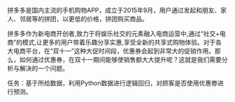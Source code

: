 拼多多是国内主流的手机购物APP，成立于2015年9月，用户通过发起和朋友、家人、邻居等的拼团，以更低的价格，拼团购买商品。

拼多多作为新电商开创者,致力于将娱乐社交的元素融入电商运营中,通过“社交+电商”的模式,让更多的用户带着乐趣分享实惠,享受全新的共享式购物体验。对于各大电商平台，在“双十一”这种大促时间段，优惠券会起到非常大的促销作用。那么，如何通过优惠券，在双十一期间能够使销售额大大提升呢？这就是我们需要分析与解决的一个问题。

任务：基于所给数据，利用Python数据进行逻辑回归，对顾客是否使用优惠劵进行预测。
